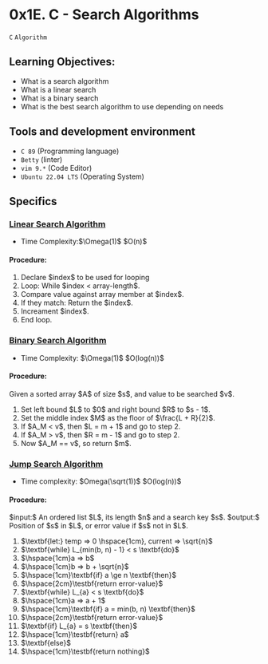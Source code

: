 
# 0x1E. C - Search Algorithms

 `C` `Algorithm`

## Learning Objectives:

- What is a search algorithm
- What is a linear search
- What is a binary search
- What is the best search algorithm to use depending on needs

## Tools and development environment
- `C 89` (Programming language)
- `Betty` (linter)
- `vim 9.*` (Code Editor)
- `Ubuntu 22.04 LTS` (Operating System)


## Specifics

###  [Linear Search Algorithm](./0-linear.c)
- Time Complexity:\$\Omega(1)\$ \$O(n)\$
#### Procedure:
 1. Declare \$index\$ to be used for looping
 2. Loop: While \$index < array-length\$.
 3. Compare value against array member at \$index\$.
 4. If they match: Return the \$index\$.
 5. Increament \$index\$.
 6. End loop.

### [Binary Search Algorithm](./1-binary.c)
- Time Complexity: \$\Omega(1)\$ \$O(log(n))\$
#### Procedure:
 Given a sorted array \$A\$ of size \$s\$, and value to be searched \$v\$.
 1. Set left bound \$L\$ to \$0\$ and right bound \$R\$ to \$s - 1\$.
 2. Set the middle index \$M\$ as the floor of \$\frac{L + R}{2}\$.
 3. If \$A_M < v\$, then \$L = m + 1\$ and go to step 2.
 4. If \$A_M > v\$, then \$R = m - 1\$ and go to step 2.
 5. Now \$A_M == v\$, so return \$m$\.

### [Jump Search Algorithm](./100-jump.c)
- Time complexity: \$Omega(\sqrt(1))\$ \$O(log(n))\$
#### Procedure:
\$input:\$ An ordered list \$L\$, its length \$n\$ and a search key \$s\$.
\$output:\$ Position of \$s\$ in \$L\$, or error value if \$s\$ not in \$L\$.
 1. \$\textbf{let:} temp => 0 \hspace{1cm}, current => \sqrt{n}\$
 2. \$\textbf{while} L_{min(b, n) - 1} < s \textbf{do}\$
 3. \$\hspace{1cm}a => b\$
 4. \$\hspace{1cm}b => b + \sqrt{n}\$
 5. \$\hspace{1cm}\textbf{if} a \ge n \textbf{then}\$
 6. \$\hspace{2cm}\testbf{return error-value}\$
 7. \$\textbf{while} L_{a} < s \textbf{do}\$
 8. \$\hspace{1cm}a => a + 1\$
 10. \$\hspace{1cm}\textbf{if} a = min(b, n) \textbf{then}\$
 11. \$\hspace{2cm}\testbf{return error-value}\$
 7. \$\textbf{if} L_{a} = s \textbf{then}\$
 11. \$\hspace{1cm}\testbf{return} a\$
 1. \$\textbf{else}\$
 11. \$\hspace{1cm}\testbf{return nothing}\$
